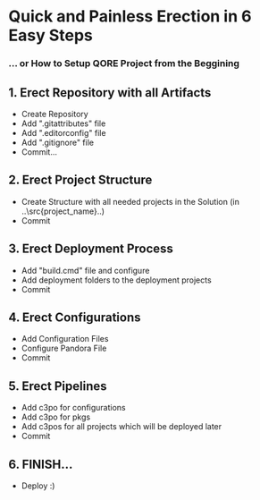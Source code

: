 # Quick and Painless Erection in 6 Easy Steps 

### ... or How to Setup QORE Project from the Beggining


## 1. Erect Repository with all Artifacts
- Create Repository
- Add ".gitattributes" file
- Add ".editorconfig" file
- Add ".gitignore" file
- Commit...

## 2. Erect Project Structure
- Create Structure with all needed projects in the Solution (in ..\src\{project_name}\..)
- Commit

## 3. Erect Deployment Process
- Add "build.cmd" file and configure
- Add deployment folders to the deployment projects
- Commit

## 4. Erect Configurations
- Add Configuration Files
- Configure Pandora File
- Commit

## 5. Erect Pipelines
- Add c3po for configurations
- Add c3po for pkgs
- Add c3pos for all projects which will be deployed later
- Commit

## 6. FINISH...
- Deploy :)
